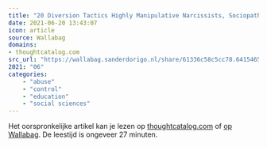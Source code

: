 ```yaml
---
title: "20 Diversion Tactics Highly Manipulative Narcissists, Sociopaths And Psychopaths Use To Silence You"
date: 2021-06-20 13:43:07
icon: article
source: Wallabag
domains:
- thoughtcatalog.com
src_url: "https://wallabag.sanderdorigo.nl/share/61336c58c5cc78.64154651"
2021: "06"
categories:
    - "abuse"
    - "control"
    - "education"
    - "social sciences"
---
```

Het oorspronkelijke artikel kan je lezen op [thoughtcatalog.com](https://thoughtcatalog.com/shahida-arabi/2016/06/20-diversion-tactics-highly-manipulative-narcissists-sociopaths-and-psychopaths-use-to-silence-you/) of [op Wallabag](https://wallabag.sanderdorigo.nl/share/61336c58c5cc78.64154651). De leestijd is ongeveer 27 minuten.